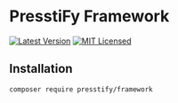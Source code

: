 # PresstiFy Framework

[![Latest Version](https://img.shields.io/badge/release-2.0.373-blue?style=for-the-badge)](https://svn.tigreblanc.fr/presstify/framework/tags/2.0.373)
[![MIT Licensed](https://img.shields.io/badge/license-MIT-green?style=for-the-badge)](LICENSE.md)

## Installation

```bash
composer require presstify/framework
```
